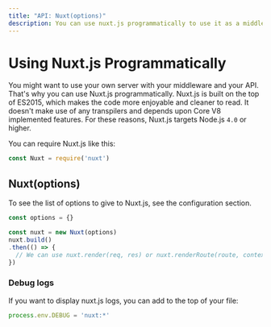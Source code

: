 ```yaml
---
title: "API: Nuxt(options)"
description: You can use nuxt.js programmatically to use it as a middleware giving you the freedom of creating your own server for rendering your web applications.
---
```


# Using Nuxt.js Programmatically

You might want to use your own server with your middleware and your API. That's why you can use Nuxt.js programmatically.
Nuxt.js is built on the top of ES2015, which makes the code more enjoyable and cleaner to read. It doesn't make use of any transpilers and depends upon Core V8 implemented features. For these reasons, Nuxt.js targets Node.js `4.0` or higher.

You can require Nuxt.js like this:
```js
const Nuxt = require('nuxt')
```

## Nuxt(options)

To see the list of options to give to Nuxt.js, see the configuration section.

```js
const options = {}

const nuxt = new Nuxt(options)
nuxt.build()
.then(() => {
  // We can use nuxt.render(req, res) or nuxt.renderRoute(route, context)
})
```

### Debug logs

If you want to display nuxt.js logs, you can add to the top of your file:

```js
process.env.DEBUG = 'nuxt:*'
```
